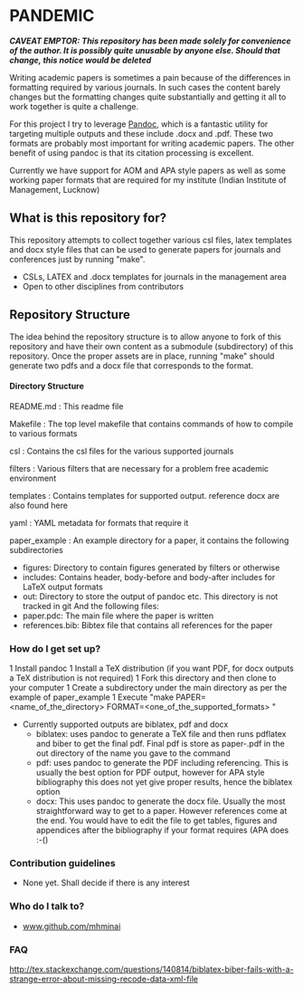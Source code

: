 # PANDEMIC #

***CAVEAT EMPTOR: This repository has been made solely for convenience of the author. It is possibly quite unusable by anyone else. Should that change, this notice would be deleted***

Writing academic papers is sometimes a pain because of the differences in formatting required by various journals. In such cases the content barely changes but the formatting changes quite substantially and getting it all to work together is quite a challenge.

For this project I try to leverage [Pandoc](http://www.pandoc.org), which is a fantastic utility for targeting multiple outputs and these include .docx and .pdf. These two formats are probably most important for writing academic papers. The other benefit of using pandoc is that its citation processing is excellent.

Currently we have support for AOM and APA style papers as well as some working paper formats that are required for my institute (Indian Institute of Management, Lucknow)

## What is this repository for?

This repository attempts to collect together various csl files, latex templates and docx style files that can be used to generate papers for journals and conferences just by running "make".

* CSLs, LATEX and .docx templates for journals in the management area
* Open to other disciplines from contributors

## Repository Structure

The idea behind the repository structure is to allow anyone to fork of this repository and have their own content as a submodule (subdirectory) of this repository. Once the proper assets are in place, running "make" should generate two pdfs and a docx file that corresponds to the format.

#### Directory Structure ####

README.md
: This readme file

Makefile
: The top level makefile that contains commands of how to compile to various formats

csl
: Contains the csl files for the various supported journals

filters
: Various filters that are necessary for a problem free academic environment

templates
: Contains templates for supported output. reference docx are also found here

yaml
: YAML metadata for formats that require it

paper_example
: An example directory for a paper, it contains the following subdirectories
  - figures: Directory to contain figures generated by filters or otherwise
  - includes: Contains header, body-before and body-after includes for LaTeX output formats
  - out: Directory to store the output of pandoc etc. This directory is not tracked in git
  And the following files:
  - paper.pdc: The main file where the paper is written
  - references.bib: Bibtex file that contains all references for the paper

### How do I get set up? ###

1 Install pandoc
1 Install a TeX distribution (if you want PDF, for docx outputs a TeX distribution is not required)
1 Fork this directory and then clone to your computer
1 Create a subdirectory under the main directory as per the example of paper_example
1 Execute "make PAPER=<name_of_the_directory> FORMAT=<one_of_the_supported_formats> <Supported output>"

- Currently supported outputs are biblatex, pdf and docx
  - biblatex: uses pandoc to generate a TeX file and then runs pdflatex and biber to get the final pdf. Final pdf is store as paper-<FORMAT>.pdf in the out directory of the name you gave to the command
  - pdf: uses pandoc to generate the PDF including referencing. This is usually the best option for PDF output, however for APA style bibliography this does not yet give proper results, hence the biblatex option
  - docx: This uses pandoc to generate the docx file. Usually the most straightforward way to get to a paper. However references come at the end. You would have to edit the file to get tables, figures and appendices after the bibliography if your format requires (APA does :-()

### Contribution guidelines ###

* None yet. Shall decide if there is any interest

### Who do I talk to? ###

* www.github.com/mhminai

### FAQ ###
http://tex.stackexchange.com/questions/140814/biblatex-biber-fails-with-a-strange-error-about-missing-recode-data-xml-file

